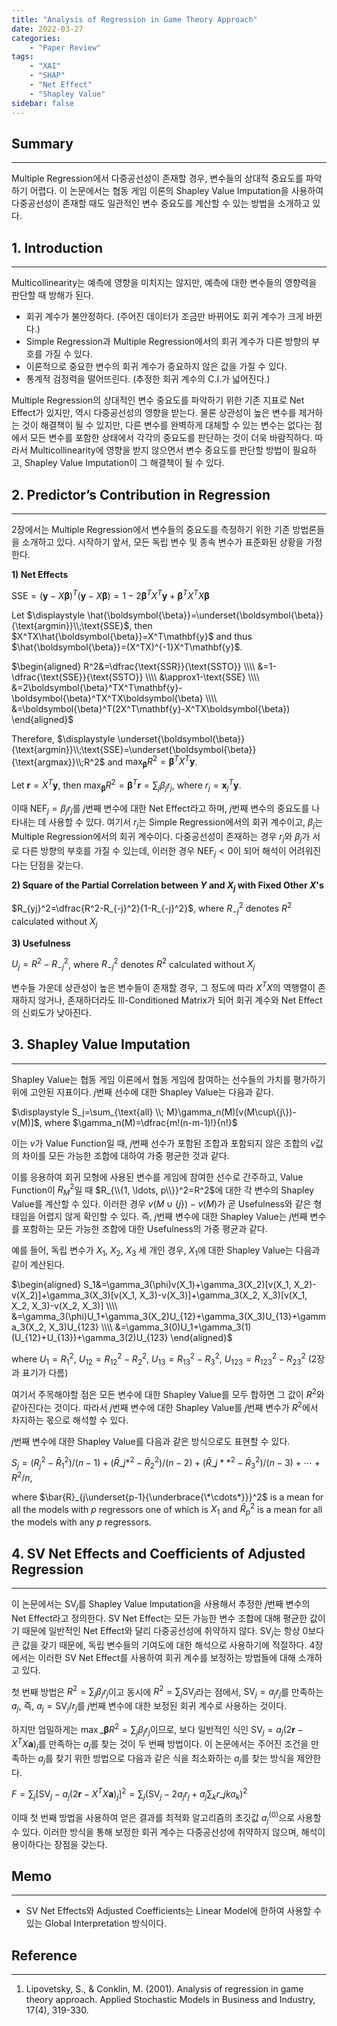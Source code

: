 ```yaml
---
title: "Analysis of Regression in Game Theory Approach"
date: 2022-03-27
categories:
    - "Paper Review"
tags:
    - "XAI"
    - "SHAP"
    - "Net Effect"
    - "Shapley Value"
sidebar: false
---
```


## Summary
---

Multiple Regression에서 다중공선성이 존재할 경우, 변수들의 상대적 중요도를 파악하기 어렵다. 이 논문에서는 협동 게임 이론의 Shapley Value Imputation을 사용하여 다중공선성이 존재할 때도 일관적인 변수 중요도를 계산할 수 있는 방법을 소개하고 있다.

## 1. Introduction
---

Multicollinearity는 예측에 영향을 미치지는 않지만, 예측에 대한 변수들의 영향력을 판단할 때 방해가 된다.

- 회귀 계수가 불안정하다. (주어진 데이터가 조금만 바뀌어도 회귀 계수가 크게 바뀐다.)
- Simple Regression과 Multiple Regression에서의 회귀 계수가 다른 방향의 부호를 가질 수 있다.
- 이론적으로 중요한 변수의 회귀 계수가 중요하지 않은 값을 가질 수 있다.
- 통계적 검정력을 떨어뜨린다. (추정한 회귀 계수의 C.I.가 넓어진다.)

Multiple Regression의 상대적인 변수 중요도를 파악하기 위한 기존 지표로 Net Effect가 있지만, 역시 다중공선성의 영향을 받는다. 물론 상관성이 높은 변수를 제거하는 것이 해결책이 될 수 있지만, 다른 변수를 완벽하게 대체할 수 있는 변수는 없다는 점에서 모든 변수를 포함한 상태에서 각각의 중요도를 판단하는 것이 더욱 바람직하다. 따라서 Multicollinearity에 영향을 받지 않으면서 변수 중요도를 판단할 방법이 필요하고, Shapley Value Imputation이 그 해결책이 될 수 있다.

## 2. Predictor’s Contribution in Regression
---

2장에서는 Multiple Regression에서 변수들의 중요도를 측정하기 위한 기존 방법론들을 소개하고 있다. 시작하기 앞서, 모든 독립 변수 및 종속 변수가 표준화된 상황을 가정한다.

**1) Net Effects**

$\text{SSE}=(\mathbf{y}-X\boldsymbol{\beta})^T(\mathbf{y}-X\boldsymbol{\beta})=1-2\boldsymbol{\beta}^TX^T\mathbf{y}+\boldsymbol{\beta}^TX^TX\boldsymbol{\beta}$

Let $\displaystyle \hat{\boldsymbol{\beta}}=\underset{\boldsymbol{\beta}}{\text{argmin}}\\;\text{SSE}$, then $X^TX\hat{\boldsymbol{\beta}}=X^T\mathbf{y}$ and thus $\hat{\boldsymbol{\beta}}=(X^TX)^{-1}X^T\mathbf{y}$.

$\begin{aligned}
R^2&=\dfrac{\text{SSR}}{\text{SSTO}} \\\\
&=1-\dfrac{\text{SSE}}{\text{SSTO}} \\\\
&\approx1-\text{SSE} \\\\
&=2\boldsymbol{\beta}^TX^T\mathbf{y}-\boldsymbol{\beta}^TX^TX\boldsymbol{\beta} \\\\
&=\boldsymbol{\beta}^T(2X^T\mathbf{y}-X^TX\boldsymbol{\beta})
\end{aligned}$

Therefore, $\displaystyle \underset{\boldsymbol{\beta}}{\text{argmin}}\\;\text{SSE}=\underset{\boldsymbol{\beta}}{\text{argmax}}\\;R^2$ and $\displaystyle \max_{\boldsymbol{\beta}}R^2=\boldsymbol{\beta}^TX^T\mathbf{y}$.

Let $\mathbf{r}=X^T\mathbf{y}$, then $\displaystyle \max_{\boldsymbol{\beta}}R^2=\boldsymbol{\beta}^T\mathbf{r}=\sum_j\beta_jr_j$, where $r_j=\mathbf{x}_j^T\mathbf{y}$.

이때 $\text{NEF}_j=\beta_jr_j$를 $j$번째 변수에 대한 Net Effect라고 하며, $j$번째 변수의 중요도를 나타내는 데 사용할 수 있다. 여기서 $r_j$는 Simple Regression에서의 회귀 계수이고, $\beta_j$는 Multiple Regression에서의 회귀 계수이다. 다중공선성이 존재하는 경우 $r_j$와 $\beta_j$가 서로 다른 방향의 부호를 가질 수 있는데, 이러한 경우 $\text{NEF}_j<0$이 되어 해석이 어려워진다는 단점을 갖는다.

**2) Square of the Partial Correlation between $Y$ and $X_j$ with Fixed Other $X$'s**

$R_{yj}^2=\dfrac{R^2-R_{-j}^2}{1-R_{-j}^2}$, where $R_{-j}^2$ denotes $R^2$ calculated without $X_j$

**3) Usefulness**

$U_j=R^2-R_{-j}^2$, where $R_{-j}^2$ denotes $R^2$ calculated without $X_j$

변수들 가운데 상관성이 높은 변수들이 존재할 경우, 그 정도에 따라 $X^TX$의 역행렬이 존재하지 않거나, 존재하더라도 Ill-Conditioned Matrix가 되어 회귀 계수와 Net Effect의 신뢰도가 낮아진다.

## 3. Shapley Value Imputation
---

Shapley Value는 협동 게임 이론에서 협동 게임에 참여하는 선수들의 가치를 평가하기 위에 고안된 지표이다. $j$번째 선수에 대한 Shapley Value는 다음과 같다.

$\displaystyle S_j=\sum_{\text{all} \\; M}\gamma_n(M)[v(M\cup\{j\})-v(M)]$, where $\gamma_n(M)=\dfrac{m!(n-m-1)!}{n!}$

이는 $v$가 Value Function일 때, $j$번째 선수가 포함된 조합과 포함되지 않은 조합의 $v$값의 차이를 모든 가능한 조합에 대하여 가중 평균한 것과 같다.

이를 응용하여 회귀 모형에 사용된 변수를 게임에 참여한 선수로 간주하고, Value Function이 $R_M^2$일 때 $R_{\\{1, \ldots, p\\}}^2=R^2$에 대한 각 변수의 Shapley Value를 계산할 수 있다. 이러한 경우 $v(M\cup\{j\})-v(M)$가 곧 Usefulness와 같은 형태임을 어렵지 않게 확인할 수 있다. 즉, $j$번째 변수에 대한 Shapley Value는 $j$번째 변수를 포함하는 모든 가능한 조합에 대한 Usefulness의 가중 평균과 같다.

예를 들어, 독립 변수가 $X_1$, $X_2$, $X_3$ 세 개인 경우, $X_1$에 대한 Shapley Value는 다음과 같이 계산된다.

$\begin{aligned}
S_1&=\gamma_3(\phi)v(X_1)+\gamma_3(X_2)[v(X_1, X_2)-v(X_2)]+\gamma_3(X_3)[v(X_1, X_3)-v(X_3)]+\gamma_3(X_2, X_3)[v(X_1, X_2, X_3)-v(X_2, X_3)] \\\\
&=\gamma_3(\phi)U_1+\gamma_3(X_2)U_{12}+\gamma_3(X_3)U_{13}+\gamma_3(X_2, X_3)U_{123} \\\\
&=\gamma_3(0)U_1+\gamma_3(1)(U_{12}+U_{13})+\gamma_3(2)U_{123}
\end{aligned}$

where $U_1=R_1^2$, $U_{12}=R_{12}^2-R_2^2$, $U_{13}=R_{13}^2-R_3^2$, $U_{123}=R_{123}^2-R_{23}^2$ (2장과 표기가 다름)

여기서 주목해야할 점은 모든 변수에 대한 Shapley Value를 모두 합하면 그 값이 $R^2$와 같아진다는 것이다. 따라서 $j$번째 변수에 대한 Shapley Value를 $j$번째 변수가 $R^2$에서 차지하는 몫으로 해석할 수 있다.

$j$번째 변수에 대한 Shapley Value를 다음과 같은 방식으로도 표현할 수 있다.

$S_j=(R_j^2-\bar{R}_1^2)/(n-1)+(\bar{R}\_{j*}^2-\bar{R}_2^2)/(n-2)+(\bar{R}\_{j**}^2-\bar{R}_3^2)/(n-3)+\cdots+R^2/n$,

where $\bar{R}_{j\underset{p-1}{\underbrace{\*\cdots*}}}^2$ is a mean for all the models with $p$ regressors one of which is $X_1$ and $\bar{R}_p^2$ is a mean for all the models with any $p$ regressors.

## 4. SV Net Effects and Coefficients of Adjusted Regression
---

이 논문에서는 $\text{SV}_j$를 Shapley Value Imputation을 사용해서 추정한 $j$번째 변수의 Net Effect라고 정의한다. SV Net Effect는 모든 가능한 변수 조합에 대해 평균한 값이기 때문에 일반적인 Net Effect와 달리 다중공선성에 취약하지 않다. $\text{SV}_j$는 항상 $0$보다 큰 값을 갖기 때문에, 독립 변수들의 기여도에 대한 해석으로 사용하기에 적절하다. 4장에서는 이러한 SV Net Effect를 사용하여 회귀 계수를 보정하는 방법들에 대해 소개하고 있다.

첫 번째 방법은 $R^2=\sum_j\beta_jr_j$이고 동시에 $R^2=\sum_j\text{SV}_j$라는 점에서, $\text{SV}_j=a_jr_j$를 만족하는 $a_j$, 즉, $a_j=\text{SV}_j/r_j$를 $j$번째 변수에 대한 보정된 회귀 계수로 사용하는 것이다.

하지만 엄밀하게는 $\displaystyle \max\_{\boldsymbol{\beta}}R^2=\sum_j\beta_jr_j$이므로, 보다 일반적인 식인 $\text{SV}_j=a_j(2\mathbf{r}-X^TX\mathbf{a})_j$를 만족하는 $a_j$를 찾는 것이 두 번째 방법이다. 이 논문에서는 주어진 조건을 만족하는 $a_j$를 찾기 위한 방법으로 다음과 같은 식을 최소화하는 $a_j$를 찾는 방식을 제안한다.

$\displaystyle F=\sum_j[\text{SV}_j-a_j(2\mathbf{r}-X^TX\mathbf{a})_j]^2=\sum_j(\text{SV}_j-2a_jr_j+a_j\sum_k r\_{jk}a_k)^2$

이때 첫 번째 방법을 사용하여 얻은 결과를 최적화 알고리즘의 초깃값 $a_j^{(0)}$으로 사용할 수 있다. 이러한 방식을 통해 보정한 회귀 계수는 다중공선성에 취약하지 않으며, 해석이 용이하다는 장점을 갖는다.

## Memo
---

- SV Net Effects와 Adjusted Coefficients는 Linear Model에 한하여 사용할 수 있는 Global Interpretation 방식이다.

## Reference
---

1. Lipovetsky, S., & Conklin, M. (2001). Analysis of regression in game theory approach. Applied Stochastic Models in Business and Industry, 17(4), 319-330.
